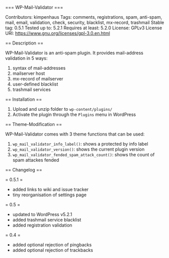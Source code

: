 === WP-Mail-Validator ===

Contributors: kimpenhaus
Tags: comments, registrations, spam, anti-spam, mail, email, validation, check, security, blacklist, mx-record, trashmail
Stable tag: 0.5.1
Tested up to: 5.2.1
Requires at least: 5.2.0
License: GPLv3
License URI: https://www.gnu.org/licenses/gpl-3.0.en.html

== Description ==

WP-Mail-Validator is an anti-spam plugin. It provides mail-address validation in 5 ways:

1. syntax of mail-addresses
2. mailserver host
3. mx-record of mailserver
4. user-defined blacklist
5. trashmail services

== Installation ==

1. Upload and unzip folder to `wp-content/plugins/`
2. Activate the plugin through the `Plugins` menu in WordPress

== Theme-Modification ==

WP-Mail-Validator comes with 3 theme functions that can be used:

1. `wp_mail_validator_info_label()`: shows a protected by info label
2. `wp_mail_validator_version()`: shows the current plugin version
3. `wp_mail_validator_fended_spam_attack_count()`: shows the count of spam attackes fended

== Changelog ==

= 0.5.1 =
* added links to wiki and issue tracker
* tiny reorganisation of settings page

= 0.5 =
* updated to WordPress v5.2.1
* added trashmail service blacklist
* added registration validation

= 0.4 =
* added optional rejection of pingbacks
* added optional rejection of trackbacks
